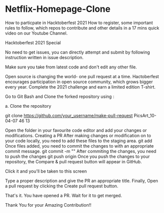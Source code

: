 # Netflix-Homepage-Clone
How to particpate in Hacktoberfest 2021
How to register, some important rules to follow, which repos to contribute and other details in a 17 mins quick video on our Youtube Channel.



Hacktoberfest 2021 Special

No need to get issues, you can directly attempt and submit by following instruction written in issue description.

Make sure you take from latest code and don't edit any other file.


Open source is changing the world- one pull request at a time. Hactoberfest encourages participation in open source community, which grows bigger every year. Complete the 2021 challenge and earn a limited edition T-shirt.

Go to Git Bash and Clone the forked repository using :

a. Clone the repository

   git clone https://github.com/your_username/make-pull-request
PicsArt_10-04-07 46 13

Open the folder in your favourite code editor and add your changes or modifications.
Creating a PR
After making changes or modification on to your code locally, you need to add these files to the staging area.
  git add <file-name>
Once files added, you need to commit the changes to with an appropriate commit message.
  git commit -m "<your-message>"
After commiting the changes, you need to push the changes
   git push origin <branch-name>
Once you push the changes to your repository, the Compare & pull request button will appear in GitHub.

Click it and you'll be taken to this screen

Type a proper description and give the PR an appropriate title. Finally, Open a pull request by clicking the Create pull request button.

That's it. You have opened a PR. Wait for it to get merged.

Thank You for your Amazing Contribution!!

